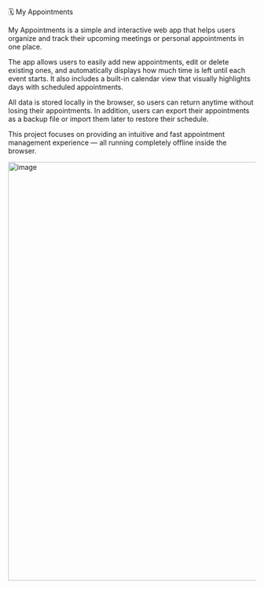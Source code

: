 🗓️ My Appointments

My Appointments is a simple and interactive web app that helps users organize and track their upcoming meetings or personal appointments in one place.

The app allows users to easily add new appointments, edit or delete existing ones, and automatically displays how much time is left until each event starts. It also includes a built-in calendar view that visually highlights days with scheduled appointments.

All data is stored locally in the browser, so users can return anytime without losing their appointments. In addition, users can export their appointments as a backup file or import them later to restore their schedule.

This project focuses on providing an intuitive and fast appointment management experience — all running completely offline inside the browser.

<img width="1293" height="852" alt="image" src="https://github.com/user-attachments/assets/8c38bfec-d8a5-4eae-840a-8d67b716e4bd" />
